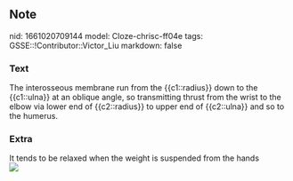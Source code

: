 ## Note
nid: 1661020709144
model: Cloze-chrisc-ff04e
tags: GSSE::!Contributor::Victor_Liu
markdown: false

### Text
The interosseous membrane run from the {{c1::radius}} down to the {{c1::ulna}} at an oblique angle, so transmitting thrust from the wrist to the elbow via lower end of {{c2::radius}} to upper end of {{c2::ulna}} and so to the humerus.

### Extra
<div>
  It tends to be relaxed when the weight is suspended from the
  hands
</div><img src="B9780323039895000080_f006-021-9780323039895.jpg">

